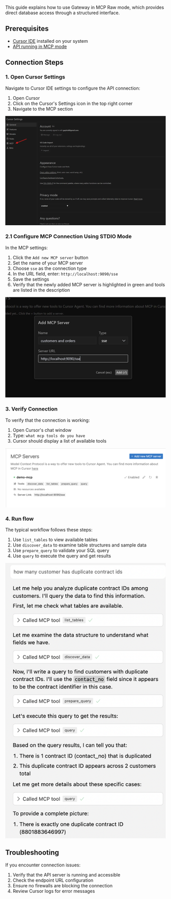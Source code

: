 This guide explains how to use Gateway in MCP Raw mode, which provides direct database access through a structured interface.

## Prerequisites

- <a href="https://www.cursor.com/downloads">Cursor IDE</a> installed on your system
- <a href="/docs/content/getting-started/launching-api#using-mcp-stdinout-mode">API running in MCP mode</a>

## Connection Steps

### 1. Open Cursor Settings

Navigate to Cursor IDE settings to configure the API connection:

1. Open Cursor
2. Click on the Cursor's Settings icon in the top right corner
3. Navigate to the MCP section

![img](../../../../assets/cursor-mcp.jpg)

### 2.1 Configure MCP Connection Using STDIO Mode

In the MCP settings:

1. Click the `Add new MCP server` button
2. Set the name of your MCP server
3. Choose `sse` as the connection type
4. In the URL field, enter: `http://localhost:9090/sse`
5. Save the settings
6. Verify that the newly added MCP server is highlighted in green and tools are listed in the description

![img](../../../../assets/cursor-add-mcp.jpg)

### 3. Verify Connection

To verify that the connection is working:

1. Open Cursor's chat window
2. Type: `what mcp tools do you have`
3. Cursor should display a list of available tools

![img](../../../../assets/mcp-raw-cursor-setup.png)

### 4. Run flow

The typical workflow follows these steps:

1. Use `list_tables` to view available tables
2. Use `discover_data` to examine table structures and sample data
3. Use `prepare_query` to validate your SQL query
4. Use `query` to execute the query and get results

![img](../../../../assets/mcp-raw-cursor-prompt.png)

## Troubleshooting

If you encounter connection issues:

1. Verify that the API server is running and accessible
2. Check the endpoint URL configuration
3. Ensure no firewalls are blocking the connection
4. Review Cursor logs for error messages
